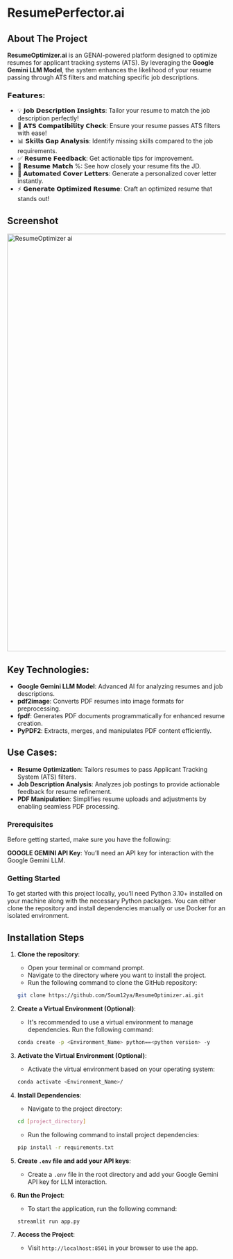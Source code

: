 # ResumePerfector.ai

   ## About The Project

   **ResumeOptimizer.ai** is an GENAI-powered platform designed to optimize resumes for applicant tracking systems (ATS). By leveraging the **Google Gemini LLM Model**, the system enhances the likelihood of your resume passing through ATS filters and matching specific job descriptions.

   ### 𝗙𝗲𝗮𝘁𝘂𝗿𝗲𝘀:
   - 💡 𝗝𝗼𝗯 𝗗𝗲𝘀𝗰𝗿𝗶𝗽𝘁𝗶𝗼𝗻 𝗜𝗻𝘀𝗶𝗴𝗵𝘁𝘀: Tailor your resume to match the job description perfectly!
   - 🤖 𝗔𝗧𝗦 𝗖𝗼𝗺𝗽𝗮𝘁𝗶𝗯𝗶𝗹𝗶𝘁𝘆 𝗖𝗵𝗲𝗰𝗸: Ensure your resume passes ATS filters with ease!
   - 📊 𝗦𝗸𝗶𝗹𝗹𝘀 𝗚𝗮𝗽 𝗔𝗻𝗮𝗹𝘆𝘀𝗶𝘀: Identify missing skills compared to the job requirements.
   - ✅ 𝗥𝗲𝘀𝘂𝗺𝗲 𝗙𝗲𝗲𝗱𝗯𝗮𝗰𝗸: Get actionable tips for improvement.
   - 🎯 𝗥𝗲𝘀𝘂𝗺𝗲 𝗠𝗮𝘁𝗰𝗵 %: See how closely your resume fits the JD.
   - 📄 𝗔𝘂𝘁𝗼𝗺𝗮𝘁𝗲𝗱 𝗖𝗼𝘃𝗲𝗿 𝗟𝗲𝘁𝘁𝗲𝗿𝘀: Generate a personalized cover letter instantly.
   - ⚡ 𝗚𝗲𝗻𝗲𝗿𝗮𝘁𝗲 𝗢𝗽𝘁𝗶𝗺𝗶𝘇𝗲𝗱 𝗥𝗲𝘀𝘂𝗺𝗲: Craft an optimized resume that stands out!

   ## Screenshot
   <img width="960" alt="ResumeOptimizer ai" src="https://github.com/user-attachments/assets/fd280c35-0d15-4b81-9e5f-cb57987e6b5d" />

   ## Key Technologies:

   - **Google Gemini LLM Model**: Advanced AI for analyzing resumes and job descriptions.
   - **pdf2image**: Converts PDF resumes into image formats for preprocessing.
   - **fpdf**: Generates PDF documents programmatically for enhanced resume creation.
   - **PyPDF2**: Extracts, merges, and manipulates PDF content efficiently.
   
   ## Use Cases:

   - **Resume Optimization**: Tailors resumes to pass Applicant Tracking System (ATS) filters.
   - **Job Description Analysis**: Analyzes job postings to provide actionable feedback for resume refinement.
   - **PDF Manipulation**: Simplifies resume uploads and adjustments by enabling seamless PDF processing.

   ### Prerequisites

   Before getting started, make sure you have the following:

   **GOOGLE GEMINI API Key**: You’ll need an API key for interaction with the Google Gemini LLM.

   ### Getting Started

   To get started with this project locally, you’ll need Python 3.10+ installed on your machine along with the necessary Python packages. You can either clone the repository and install dependencies manually or use Docker for an isolated environment.

   ## Installation Steps

   1. **Clone the repository**:
      - Open your terminal or command prompt.
      - Navigate to the directory where you want to install the project.
      - Run the following command to clone the GitHub repository:
      ```bash
      git clone https://github.com/Soum12ya/ResumeOptimizer.ai.git
      ```

   2. **Create a Virtual Environment (Optional)**:
      - It's recommended to use a virtual environment to manage dependencies. Run the following command:
      ```bash
      conda create -p <Environment_Name> python==<python version> -y
      ```

   3. **Activate the Virtual Environment (Optional)**:
      - Activate the virtual environment based on your operating system:
      ```bash
      conda activate <Environment_Name>/
      ```

   4. **Install Dependencies**:
      - Navigate to the project directory:
      ```bash
      cd [project_directory]
      ```
      - Run the following command to install project dependencies:
      ```bash
      pip install -r requirements.txt
      ```

   5. **Create `.env` file and add your API keys**:
      - Create a `.env` file in the root directory and add your Google Gemini API key for LLM interaction.

   6. **Run the Project**:
      - To start the application, run the following command:
      ```bash
      streamlit run app.py
      ```

   7. **Access the Project**:
      - Visit `http://localhost:8501` in your browser to use the app.
